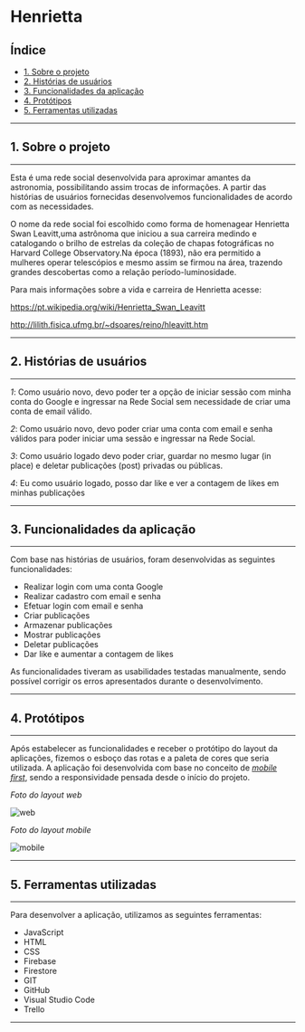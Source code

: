 # Henrietta

## Índice

* [1. Sobre o projeto](#1-sobre-o-projeto)
* [2. Histórias de usuários](#2-historias-de-usuarios)
* [3. Funcionalidades da aplicação](#3-funcionalidades-da-aplicação)
* [4. Protótipos](#4-prototipos)
* [5. Ferramentas utilizadas](#5-ferramentas-utilizadas)

***

## 1. Sobre o projeto
***

Esta é uma rede social desenvolvida para aproximar amantes da astronomia, possibilitando assim trocas de informações. A partir das histórias de usuários fornecidas desenvolvemos funcionalidades de acordo com as necessidades.

O nome da rede social foi escolhido como forma de homenagear Henrietta Swan Leavitt,uma astrônoma que iniciou a sua carreira medindo e catalogando o brilho de estrelas da coleção de chapas fotográficas no Harvard College Observatory.Na época (1893), não era permitido a mulheres operar telescópios e mesmo assim se firmou na área, trazendo grandes descobertas como a relação período-luminosidade. 

Para mais informações sobre a vida e carreira de Henrietta acesse: 

https://pt.wikipedia.org/wiki/Henrietta_Swan_Leavitt

http://lilith.fisica.ufmg.br/~dsoares/reino/hleavitt.htm

***
## 2. Histórias de usuários
***

_1_: Como usuário novo, devo poder ter a opção de iniciar sessão com minha conta do Google e ingressar na Rede Social sem necessidade de criar uma conta de email válido.

_2_: Como usuário novo, devo poder criar uma conta com email e senha válidos para poder iniciar uma sessão e ingressar na Rede Social.

_3_: Como usuário logado devo poder criar, guardar no mesmo lugar (in place) e deletar publicações (post) privadas ou públicas.

_4_: Eu como usuário logado, posso dar like e ver a contagem de likes em minhas publicações

***
## 3. Funcionalidades da aplicação
***

Com base nas histórias de usuários, foram desenvolvidas as seguintes funcionalidades:

* Realizar login com uma conta Google
* Realizar cadastro com email e senha
* Efetuar login com email e senha
* Criar publicações
* Armazenar publicações
* Mostrar publicações
* Deletar publicações
* Dar like e aumentar a contagem de likes

As funcionalidades tiveram as usabilidades testadas manualmente, sendo possível corrigir os erros apresentados durante o desenvolvimento.

***
## 4. Protótipos
***

Após estabelecer as funcionalidades e receber o protótipo do layout da aplicações, fizemos o esboço das rotas e a paleta de cores que seria utilizada. A aplicação foi desenvolvida com base no conceito de [_mobile first_](ttps://tableless.com.br/obile-first-a-arte-de-pensar-cm-foco/), sendo a responsividade pensada desde o início do projeto.

_Foto do layout web_

![web](src/images/web.jpeg)

_Foto do layout mobile_

![mobile](src/images/mobile.jpeg)

***
## 5. Ferramentas utilizadas
***

Para desenvolver a aplicação, utilizamos as seguintes ferramentas:

* JavaScript
* HTML
* CSS
* Firebase
* Firestore
* GIT
* GitHub
* Visual Studio Code
* Trello

***
